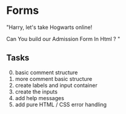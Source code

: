 #  Forms
"Harry, let's take Hogwarts online!

Can You build our Admission Form In Html ?
"

## Tasks 
0. basic comment structure 
1. more comment basic structure 
2. create labels and input container 
3. create the inputs 
4. add help messages 
5. add pure HTML / CSS error handling
